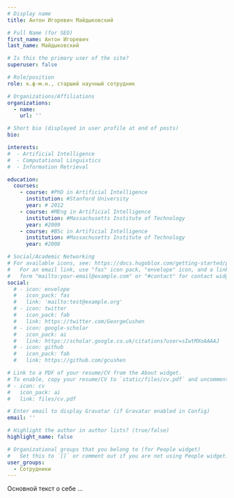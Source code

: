 ```yaml
---
# Display name
title: Антон Игоревич Майдыковский 

# Full Name (for SEO)
first_name: Антон Игоревич
last_name: Майдыковский

# Is this the primary user of the site?
superuser: false

# Role/position
role: к.ф-м.н., старший научный сотрудник

# Organizations/Affiliations
organizations:
  - name: 
    url: ''

# Short bio (displayed in user profile at end of posts)
bio: 

interests:
#  - Artificial Intelligence
#  - Computational Linguistics
#  - Information Retrieval

education:
  courses:
    - course: #PhD in Artificial Intelligence
      institution: #Stanford University
      year: # 2012
    - course: #MEng in Artificial Intelligence
      institution: #Massachusetts Institute of Technology
      year: #2009
    - course: #BSc in Artificial Intelligence
      institution: #Massachusetts Institute of Technology
      year: #2008

# Social/Academic Networking
# For available icons, see: https://docs.hugoblox.com/getting-started/page-builder/#icons
#   For an email link, use "fas" icon pack, "envelope" icon, and a link in the
#   form "mailto:your-email@example.com" or "#contact" for contact widget.
social:
  # - icon: envelope
  #   icon_pack: fas
  #   link: 'mailto:test@example.org'
  # - icon: twitter
  #   icon_pack: fab
  #   link: https://twitter.com/GeorgeCushen
  # - icon: google-scholar
  #   icon_pack: ai
  #   link: https://scholar.google.co.uk/citations?user=sIwtMXoAAAAJ
  # - icon: github
  #   icon_pack: fab
  #   link: https://github.com/gcushen

# Link to a PDF of your resume/CV from the About widget.
# To enable, copy your resume/CV to `static/files/cv.pdf` and uncomment the lines below.
# - icon: cv
#   icon_pack: ai
#   link: files/cv.pdf

# Enter email to display Gravatar (if Gravatar enabled in Config)
email: ''

# Highlight the author in author lists? (true/false)
highlight_name: false

# Organizational groups that you belong to (for People widget)
#   Set this to `[]` or comment out if you are not using People widget.
user_groups:
  - Сотрудники
---
```


Основной текст о себе ... 
